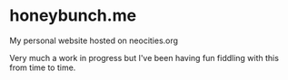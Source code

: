 # honeybunch.me
My personal website hosted on neocities.org

Very much a work in progress but I've been having fun fiddling with this from time to time.
